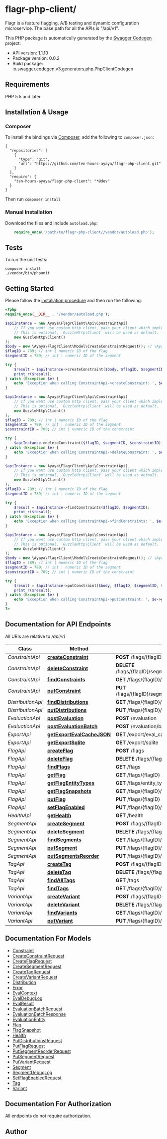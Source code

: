 # flagr-php-client/
Flagr is a feature flagging, A/B testing and dynamic configuration microservice. The base path for all the APIs is \"/api/v1\".

This PHP package is automatically generated by the [Swagger Codegen](https://github.com/swagger-api/swagger-codegen) project:

- API version: 1.1.10
- Package version: 0.0.2
- Build package: io.swagger.codegen.v3.generators.php.PhpClientCodegen

## Requirements

PHP 5.5 and later

## Installation & Usage
### Composer

To install the bindings via [Composer](http://getcomposer.org/), add the following to `composer.json`:

```
{
  "repositories": [
    {
      "type": "git",
      "url": "https://github.com/ten-hours-ayaya/flagr-php-client.git"
    }
  ],
  "require": {
    "ten-hours-ayaya/flagr-php-client": "*@dev"
  }
}
```

Then run `composer install`

### Manual Installation

Download the files and include `autoload.php`:

```php
    require_once('/path/to/flagr-php-client//vendor/autoload.php');
```

## Tests

To run the unit tests:

```
composer install
./vendor/bin/phpunit
```

## Getting Started

Please follow the [installation procedure](#installation--usage) and then run the following:

```php
<?php
require_once(__DIR__ . '/vendor/autoload.php');

$apiInstance = new Ayaya\FlagrClient\Api\ConstraintApi(
    // If you want use custom http client, pass your client which implements `GuzzleHttp\ClientInterface`.
    // This is optional, `GuzzleHttp\Client` will be used as default.
    new GuzzleHttp\Client()
);
$body = new \Ayaya\FlagrClient\Model\CreateConstraintRequest(); // \Ayaya\FlagrClient\Model\CreateConstraintRequest | create a constraint
$flagID = 789; // int | numeric ID of the flag
$segmentID = 789; // int | numeric ID of the segment

try {
    $result = $apiInstance->createConstraint($body, $flagID, $segmentID);
    print_r($result);
} catch (Exception $e) {
    echo 'Exception when calling ConstraintApi->createConstraint: ', $e->getMessage(), PHP_EOL;
}

$apiInstance = new Ayaya\FlagrClient\Api\ConstraintApi(
    // If you want use custom http client, pass your client which implements `GuzzleHttp\ClientInterface`.
    // This is optional, `GuzzleHttp\Client` will be used as default.
    new GuzzleHttp\Client()
);
$flagID = 789; // int | numeric ID of the flag
$segmentID = 789; // int | numeric ID of the segment
$constraintID = 789; // int | numeric ID of the constraint

try {
    $apiInstance->deleteConstraint($flagID, $segmentID, $constraintID);
} catch (Exception $e) {
    echo 'Exception when calling ConstraintApi->deleteConstraint: ', $e->getMessage(), PHP_EOL;
}

$apiInstance = new Ayaya\FlagrClient\Api\ConstraintApi(
    // If you want use custom http client, pass your client which implements `GuzzleHttp\ClientInterface`.
    // This is optional, `GuzzleHttp\Client` will be used as default.
    new GuzzleHttp\Client()
);
$flagID = 789; // int | numeric ID of the flag
$segmentID = 789; // int | numeric ID of the segment

try {
    $result = $apiInstance->findConstraints($flagID, $segmentID);
    print_r($result);
} catch (Exception $e) {
    echo 'Exception when calling ConstraintApi->findConstraints: ', $e->getMessage(), PHP_EOL;
}

$apiInstance = new Ayaya\FlagrClient\Api\ConstraintApi(
    // If you want use custom http client, pass your client which implements `GuzzleHttp\ClientInterface`.
    // This is optional, `GuzzleHttp\Client` will be used as default.
    new GuzzleHttp\Client()
);
$body = new \Ayaya\FlagrClient\Model\CreateConstraintRequest(); // \Ayaya\FlagrClient\Model\CreateConstraintRequest | create a constraint
$flagID = 789; // int | numeric ID of the flag
$segmentID = 789; // int | numeric ID of the segment
$constraintID = 789; // int | numeric ID of the constraint

try {
    $result = $apiInstance->putConstraint($body, $flagID, $segmentID, $constraintID);
    print_r($result);
} catch (Exception $e) {
    echo 'Exception when calling ConstraintApi->putConstraint: ', $e->getMessage(), PHP_EOL;
}
?>
```

## Documentation for API Endpoints

All URIs are relative to */api/v1*

Class | Method | HTTP request | Description
------------ | ------------- | ------------- | -------------
*ConstraintApi* | [**createConstraint**](docs/Api/ConstraintApi.md#createconstraint) | **POST** /flags/{flagID}/segments/{segmentID}/constraints | 
*ConstraintApi* | [**deleteConstraint**](docs/Api/ConstraintApi.md#deleteconstraint) | **DELETE** /flags/{flagID}/segments/{segmentID}/constraints/{constraintID} | 
*ConstraintApi* | [**findConstraints**](docs/Api/ConstraintApi.md#findconstraints) | **GET** /flags/{flagID}/segments/{segmentID}/constraints | 
*ConstraintApi* | [**putConstraint**](docs/Api/ConstraintApi.md#putconstraint) | **PUT** /flags/{flagID}/segments/{segmentID}/constraints/{constraintID} | 
*DistributionApi* | [**findDistributions**](docs/Api/DistributionApi.md#finddistributions) | **GET** /flags/{flagID}/segments/{segmentID}/distributions | 
*DistributionApi* | [**putDistributions**](docs/Api/DistributionApi.md#putdistributions) | **PUT** /flags/{flagID}/segments/{segmentID}/distributions | 
*EvaluationApi* | [**postEvaluation**](docs/Api/EvaluationApi.md#postevaluation) | **POST** /evaluation | 
*EvaluationApi* | [**postEvaluationBatch**](docs/Api/EvaluationApi.md#postevaluationbatch) | **POST** /evaluation/batch | 
*ExportApi* | [**getExportEvalCacheJSON**](docs/Api/ExportApi.md#getexportevalcachejson) | **GET** /export/eval_cache/json | 
*ExportApi* | [**getExportSqlite**](docs/Api/ExportApi.md#getexportsqlite) | **GET** /export/sqlite | 
*FlagApi* | [**createFlag**](docs/Api/FlagApi.md#createflag) | **POST** /flags | 
*FlagApi* | [**deleteFlag**](docs/Api/FlagApi.md#deleteflag) | **DELETE** /flags/{flagID} | 
*FlagApi* | [**findFlags**](docs/Api/FlagApi.md#findflags) | **GET** /flags | 
*FlagApi* | [**getFlag**](docs/Api/FlagApi.md#getflag) | **GET** /flags/{flagID} | 
*FlagApi* | [**getFlagEntityTypes**](docs/Api/FlagApi.md#getflagentitytypes) | **GET** /flags/entity_types | 
*FlagApi* | [**getFlagSnapshots**](docs/Api/FlagApi.md#getflagsnapshots) | **GET** /flags/{flagID}/snapshots | 
*FlagApi* | [**putFlag**](docs/Api/FlagApi.md#putflag) | **PUT** /flags/{flagID} | 
*FlagApi* | [**setFlagEnabled**](docs/Api/FlagApi.md#setflagenabled) | **PUT** /flags/{flagID}/enabled | 
*HealthApi* | [**getHealth**](docs/Api/HealthApi.md#gethealth) | **GET** /health | 
*SegmentApi* | [**createSegment**](docs/Api/SegmentApi.md#createsegment) | **POST** /flags/{flagID}/segments | 
*SegmentApi* | [**deleteSegment**](docs/Api/SegmentApi.md#deletesegment) | **DELETE** /flags/{flagID}/segments/{segmentID} | 
*SegmentApi* | [**findSegments**](docs/Api/SegmentApi.md#findsegments) | **GET** /flags/{flagID}/segments | 
*SegmentApi* | [**putSegment**](docs/Api/SegmentApi.md#putsegment) | **PUT** /flags/{flagID}/segments/{segmentID} | 
*SegmentApi* | [**putSegmentsReorder**](docs/Api/SegmentApi.md#putsegmentsreorder) | **PUT** /flags/{flagID}/segments/reorder | 
*TagApi* | [**createTag**](docs/Api/TagApi.md#createtag) | **POST** /flags/{flagID}/tags | 
*TagApi* | [**deleteTag**](docs/Api/TagApi.md#deletetag) | **DELETE** /flags/{flagID}/tags/{tagID} | 
*TagApi* | [**findAllTags**](docs/Api/TagApi.md#findalltags) | **GET** /tags | 
*TagApi* | [**findTags**](docs/Api/TagApi.md#findtags) | **GET** /flags/{flagID}/tags | 
*VariantApi* | [**createVariant**](docs/Api/VariantApi.md#createvariant) | **POST** /flags/{flagID}/variants | 
*VariantApi* | [**deleteVariant**](docs/Api/VariantApi.md#deletevariant) | **DELETE** /flags/{flagID}/variants/{variantID} | 
*VariantApi* | [**findVariants**](docs/Api/VariantApi.md#findvariants) | **GET** /flags/{flagID}/variants | 
*VariantApi* | [**putVariant**](docs/Api/VariantApi.md#putvariant) | **PUT** /flags/{flagID}/variants/{variantID} | 

## Documentation For Models

 - [Constraint](docs/Model/Constraint.md)
 - [CreateConstraintRequest](docs/Model/CreateConstraintRequest.md)
 - [CreateFlagRequest](docs/Model/CreateFlagRequest.md)
 - [CreateSegmentRequest](docs/Model/CreateSegmentRequest.md)
 - [CreateTagRequest](docs/Model/CreateTagRequest.md)
 - [CreateVariantRequest](docs/Model/CreateVariantRequest.md)
 - [Distribution](docs/Model/Distribution.md)
 - [Error](docs/Model/Error.md)
 - [EvalContext](docs/Model/EvalContext.md)
 - [EvalDebugLog](docs/Model/EvalDebugLog.md)
 - [EvalResult](docs/Model/EvalResult.md)
 - [EvaluationBatchRequest](docs/Model/EvaluationBatchRequest.md)
 - [EvaluationBatchResponse](docs/Model/EvaluationBatchResponse.md)
 - [EvaluationEntity](docs/Model/EvaluationEntity.md)
 - [Flag](docs/Model/Flag.md)
 - [FlagSnapshot](docs/Model/FlagSnapshot.md)
 - [Health](docs/Model/Health.md)
 - [PutDistributionsRequest](docs/Model/PutDistributionsRequest.md)
 - [PutFlagRequest](docs/Model/PutFlagRequest.md)
 - [PutSegmentReorderRequest](docs/Model/PutSegmentReorderRequest.md)
 - [PutSegmentRequest](docs/Model/PutSegmentRequest.md)
 - [PutVariantRequest](docs/Model/PutVariantRequest.md)
 - [Segment](docs/Model/Segment.md)
 - [SegmentDebugLog](docs/Model/SegmentDebugLog.md)
 - [SetFlagEnabledRequest](docs/Model/SetFlagEnabledRequest.md)
 - [Tag](docs/Model/Tag.md)
 - [Variant](docs/Model/Variant.md)

## Documentation For Authorization

 All endpoints do not require authorization.


## Author



